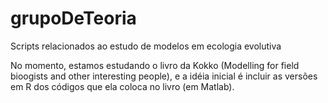 # grupoDeTeoria
Scripts relacionados ao estudo de modelos em ecologia evolutiva

No momento, estamos estudando o livro da Kokko (Modelling for field bioogists and other interesting people), e a idéia inicial é incluir as versões em R dos códigos que ela coloca no livro (em Matlab).
